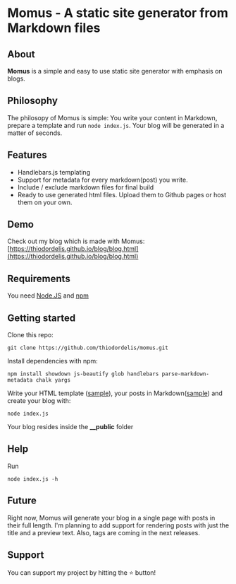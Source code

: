 # Momus - A static site generator from Markdown files

## About ##
**Momus** is a simple and easy to use static site generator with emphasis on blogs.

## Philosophy ##
The philosopy of Momus is simple: You write your content in Markdown, prepare a template and run ``node index.js``. Your blog will be generated in a matter of seconds. 

## Features ##
* Handlebars.js templating 
* Support for metadata for every markdown(post) you write. 
* Include / exclude markdown files for final build
* Ready to use generated html files. Upload them to Github pages or host them on your own. 

## Demo ##
Check out my blog which is made with Momus: [https://thiodordelis.github.io/blog/blog.html](https://thiodordelis.github.io/blog/blog.html)

## Requirements ##
You need [Node.JS](https://nodejs.org) and [npm](https://npmjs.com)

## Getting started ##
Clone this repo:

    git clone https://github.com/thiodordelis/momus.git

Install dependencies with npm: 

    npm install showdown js-beautify glob handlebars parse-markdown-metadata chalk yargs

Write your HTML template ([sample](https://github.com/thiodordelis/momus/blob/master/sample/skeleton.html)), your posts in Markdown([sample](https://github.com/thiodordelis/momus/blob/master/sample/my_first_post.md)) and create your blog with:  

    node index.js 

Your blog resides inside the **__public** folder

## Help ##
Run 

    node index.js -h

## Future ##
Right now, Momus will generate your blog in a single page with posts in their full length. I'm planning to add support for rendering posts with just the title and a preview text. Also, tags are coming in the next releases.

## Support ##
You can support my project by hitting the :star: button!